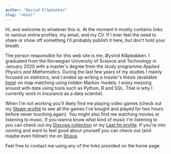 ```yaml
---
author: "Øyvind Klåpbakken"
slug: "about"
---
```


Hi, and welcome to whatever this is. At the moment it mostly contains links to various online profiles, my email, and my CV. If I ever feel the need to share or show off something I'll probably publish it here, but don't hold your breath. 

The person responsible for this web site is me, Øyvind Klåpbakken. I graduated from the Norwegian University of Science and Technology in January 2020 with a master's degree from the study programme *Applied Physics and Mathematics*. During the last few years of my studies I mainly focused on statistics, and I ended up writing a master's thesis (available [here](https://ntnuopen.ntnu.no/ntnu-xmlui/handle/11250/2656712)) on map matching using hidden Markov models. I enjoy messing around with data using tools such as Python, R and SQL. That is why I currently work in insurance as a data scientist. 

When I'm not working you'll likely find me playing video games (check out my [Steam profile](https://www.steamcommunity.com/id/klaapbakken) to see all the games I've bought and played for two hours before never touching again). You might also find me watching movies or listening to music. If you wanna know what kind of music I'm listening to you can check out my [Discogs collection](https://www.discogs.com/user/klaapbakken/collection) or my [Last.fm profile](https://www.last.fm/user/klaapbakken). If you're into running and want to feel good about yourself you can check out (and maybe even follow!) me on [Strava](https://www.strava.com/athletes/46823001).

Feel free to contact me using any of the links provided on the home page.